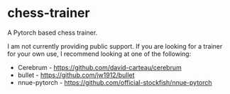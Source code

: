 # chess-trainer

A Pytorch based chess trainer.

I am not currently providing public support.  If you are looking for a trainer for your own use, I recommend looking at one of the following:

* Cerebrum - https://github.com/david-carteau/cerebrum 
* bullet - https://github.com/jw1912/bullet 
* nnue-pytorch - https://github.com/official-stockfish/nnue-pytorch 

